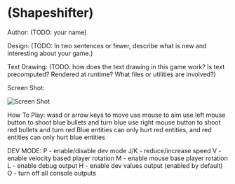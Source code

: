 # (Shapeshifter)

Author: (TODO: your name)

Design: (TODO: In two sentences or fewer, describe what is new and interesting about your game.)

Text Drawing: (TODO: how does the text drawing in this game work? Is text precomputed? Rendered at runtime? What files or utilities are involved?)

Screen Shot:

![Screen Shot](screenshot.png)

How To Play:
wasd or arrow keys to move
use mouse to aim
use left mouse button to shoot blue bullets and turn blue
use right mouse button to shoot red bullets and turn red
Blue entities can only hurt red entities, and red entities can only hurt blue entities

DEV MODE:
P - enable/disable dev mode
J/K - reduce/increase speed
V - enable velocity based player rotation
M - enable mouse base player rotation
L - enable debug output
H - enable dev values output (enabled by default)
O - turn off all console outputs

